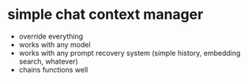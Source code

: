 # simple chat context manager

- override everything
- works with any model
- works with any prompt recovery system (simple history, embedding search, whatever)
- chains functions well
